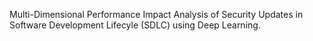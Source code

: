 Multi-Dimensional Performance Impact Analysis of Security Updates in Software Development Lifecyle (SDLC) using Deep Learning.
